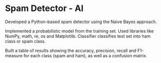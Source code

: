 # Spam Detector - AI

Developed a Python-based spam detector using the Naive Bayes approach.

Implemented a probabilistic model from the training set. Used libraries like NumPy, math, re, os and Matplotlib. Classifier classifies test set into ham class or spam class. 

Built a table of results showing the accuracy, precision, recall and F1-measure for each class (spam and ham), as well as a confusion matrix.
